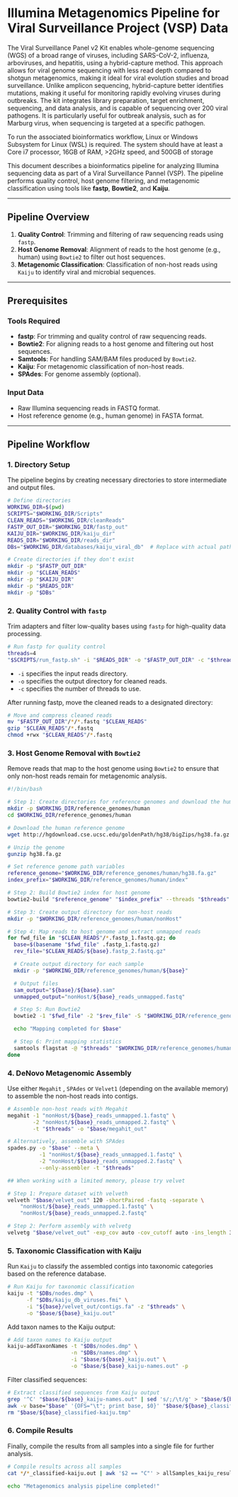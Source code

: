 # Illumina Metagenomics Pipeline for Viral Surveillance Project (VSP) Data

The Viral Surveillance Panel v2 Kit enables whole-genome sequencing (WGS) of a broad range of viruses, including SARS-CoV-2, influenza, arboviruses, and hepatitis, using a hybrid-capture method. This approach allows for viral genome sequencing with less read depth compared to shotgun metagenomics, making it ideal for viral evolution studies and broad surveillance. Unlike amplicon sequencing, hybrid-capture better identifies mutations, making it useful for monitoring rapidly evolving viruses during outbreaks. The kit integrates library preparation, target enrichment, sequencing, and data analysis, and is capable of sequencing over 200 viral pathogens. It is particularly useful for outbreak analysis, such as for Marburg virus, when sequencing is targeted at a specific pathogen.

To run the associated bioinformatics workflow, Linux or Windows Subsystem for Linux (WSL) is required. The system should have at least a Core i7 processor, 16GB of RAM, >2GHz speed, and 500GB of storage

This document describes a bioinformatics pipeline for analyzing Illumina sequencing data as part of a Viral Surveillance Pannel (VSP). The pipeline performs quality control, host genome filtering, and metagenomic classification using tools like **fastp**, **Bowtie2**, and **Kaiju**.

---

## Pipeline Overview

1. **Quality Control**: Trimming and filtering of raw sequencing reads using `fastp`.
2. **Host Genome Removal**: Alignment of reads to the host genome (e.g., human) using `Bowtie2` to filter out host sequences.
3. **Metagenomic Classification**: Classification of non-host reads using `Kaiju` to identify viral and microbial sequences.

---

## Prerequisites

### Tools Required

- **fastp**: For trimming and quality control of raw sequencing reads.
- **Bowtie2**: For aligning reads to a host genome and filtering out host sequences.
- **Samtools**: For handling SAM/BAM files produced by `Bowtie2`.
- **Kaiju**: For metagenomic classification of non-host reads.
- **SPAdes**: For genome assembly (optional).

### Input Data

- Raw Illumina sequencing reads in FASTQ format.
- Host reference genome (e.g., human genome) in FASTA format.

---

## Pipeline Workflow

### 1. Directory Setup

The pipeline begins by creating necessary directories to store intermediate and output files.

```bash 
# Define directories
WORKING_DIR=$(pwd)
SCRIPTS="$WORKING_DIR/Scripts"
CLEAN_READS="$WORKING_DIR/cleanReads"
FASTP_OUT_DIR="$WORKING_DIR/fastp_out"
KAIJU_DIR="$WORKING_DIR/kaiju_dir"
READS_DIR="$WORKING_DIR/reads_dir"
DBs="$WORKING_DIR/databases/kaiju_viral_db"  # Replace with actual path to Kaiju databases

# Create directories if they don't exist
mkdir -p "$FASTP_OUT_DIR"
mkdir -p "$CLEAN_READS"
mkdir -p "$KAIJU_DIR"
mkdir -p "$READS_DIR"
mkdir -p "$DBs"
```
### 2. Quality Control with ```fastp```

Trim adapters and filter low-quality bases using ```fastp``` for high-quality data processing.

```bash
# Run fastp for quality control
threads=4
"$SCRIPTS/run_fastp.sh" -i "$READS_DIR" -o "$FASTP_OUT_DIR" -c "$threads"
```
- ```-i``` specifies the input reads directory.
- ```-o``` specifies the output directory for cleaned reads.
- ```-c``` specifies the number of threads to use.

After running fastp, move the cleaned reads to a designated directory:

```bash
# Move and compress cleaned reads
mv "$FASTP_OUT_DIR"/*/*.fastq "$CLEAN_READS"
gzip "$CLEAN_READS"/*.fastq
chmod +rwx "$CLEAN_READS"/*.fastq
```
### 3. Host Genome Removal with ```Bowtie2```

Remove reads that map to the host genome using ```Bowtie2``` to ensure that only non-host reads remain for metagenomic analysis.

```bash
#!/bin/bash

# Step 1: Create directories for reference genomes and download the human reference genome
mkdir -p $WORKING_DIR/reference_genomes/human
cd $WORKING_DIR/reference_genomes/human

# Download the human reference genome
wget http://hgdownload.cse.ucsc.edu/goldenPath/hg38/bigZips/hg38.fa.gz

# Unzip the genome
gunzip hg38.fa.gz

# Set reference genome path variables
reference_genome="$WORKING_DIR/reference_genomes/human/hg38.fa.gz"
index_prefix="$WORKING_DIR/reference_genomes/human/index"

# Step 2: Build Bowtie2 index for host genome
bowtie2-build "$reference_genome" "$index_prefix" --threads "$threads"

# Step 3: Create output directory for non-host reads
mkdir -p "$WORKING_DIR/reference_genomes/human/nonHost"

# Step 4: Map reads to host genome and extract unmapped reads
for fwd_file in "$CLEAN_READS"/*.fastp_1.fastq.gz; do
  base=$(basename "$fwd_file" .fastp_1.fastq.gz)
  rev_file="$CLEAN_READS/${base}.fastp_2.fastq.gz"

  # Create output directory for each sample
  mkdir -p "$WORKING_DIR/reference_genomes/human/${base}"

  # Output files
  sam_output="${base}/${base}.sam"
  unmapped_output="nonHost/${base}_reads_unmapped.fastq"

  # Step 5: Run Bowtie2
  bowtie2 -1 "$fwd_file" -2 "$rev_file" -S "$WORKING_DIR/reference_genomes/human/$sam_output" --un-conc "$WORKING_DIR/reference_genomes/human/$unmapped_output" --threads 12 -x "$index_prefix"

  echo "Mapping completed for $base"

  # Step 6: Print mapping statistics
  samtools flagstat -@ "$threads" "$WORKING_DIR/reference_genomes/human/$sam_output" > "$WORKING_DIR/reference_genomes/human/${base}/${base}.flagstat"
done
```
### 4. DeNovo Metagenomic Assembly

Use either ```Megahit``` , ```SPAdes``` or ```Velvet1``` (depending on the available memory) to assemble the non-host reads into contigs.

```bash
# Assemble non-host reads with Megahit
megahit -1 "nonHost/${base}_reads_unmapped.1.fastq" \
        -2 "nonHost/${base}_reads_unmapped.2.fastq" \
        -t "$threads" -o "$base/megahit_out"

# Alternatively, assemble with SPAdes
spades.py -o "$base" --meta \
          -1 "nonHost/${base}_reads_unmapped.1.fastq" \
          -2 "nonHost/${base}_reads_unmapped.2.fastq" \
          --only-assembler -t "$threads"

## When working with a limited memory, please try velvet

# Step 1: Prepare dataset with velveth
velveth "$base/velvet_out" 120 -shortPaired -fastq -separate \
    "nonHost/${base}_reads_unmapped.1.fastq" \
    "nonHost/${base}_reads_unmapped.2.fastq"

# Step 2: Perform assembly with velvetg
velvetg "$base/velvet_out" -exp_cov auto -cov_cutoff auto -ins_length 300 -min_contig_lgth 200
```
### 5. Taxonomic Classification with Kaiju

Run ```Kaiju``` to classify the assembled contigs into taxonomic categories based on the reference database.

```bash
# Run Kaiju for taxonomic classification
kaiju -t "$DBs/nodes.dmp" \
      -f "$DBs/kaiju_db_viruses.fmi" \
      -i "${base}/velvet_out/contigs.fa" -z "$threads" \
      -o "$base/${base}_kaiju.out"
```
Add taxon names to the Kaiju output:

```bash
# Add taxon names to Kaiju output
kaiju-addTaxonNames -t "$DBs/nodes.dmp" \
                    -n "$DBs/names.dmp" \
                    -i "$base/${base}_kaiju.out" \
                    -o "$base/${base}_kaiju-names.out" -p
```

Filter classified sequences:

```bash
# Extract classified sequences from Kaiju output
grep '^C' "$base/${base}_kaiju-names.out" | sed 's/;/\t/g' > "$base/${base}_classified-kaiju.tmp"
awk -v base="$base" '{OFS="\t"; print base, $0}' "$base/${base}_classified-kaiju.tmp" > "$base/${base}_classified-kaiju.out"
rm "$base/${base}_classified-kaiju.tmp"
```
### 6. Compile Results

Finally, compile the results from all samples into a single file for further analysis.

```bash
# Compile results across all samples
cat */*_classified-kaiju.out | awk '$2 == "C"' > allSamples_kaiju_results.txt

echo "Metagenomics analysis pipeline completed!"
```
